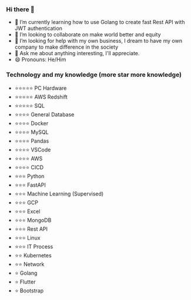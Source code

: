 ### Hi there 👋

<!--
**leokri89/leokri89** is a ✨ _special_ ✨ repository because its `README.md` (this file) appears on your GitHub profile.

Here are some ideas to get you started:

- 🔭 I’m currently working on ...
- 🌱 I’m currently learning ...
- 👯 I’m looking to collaborate on ...
- 🤔 I’m looking for help with ...
- 💬 Ask me about ...
- 📫 How to reach me: ...
- 😄 Pronouns: ...
- ⚡ Fun fact: ...
-->

- 🌱 I’m currently learning how to use Golang to create fast Rest API with JWT authentication
- 👯 I’m looking to collaborate on make world better and equity
- 🤔 I’m looking for help with my own business, I dream to have my own company to make difference in the society
- 💬 Ask me about anything interesting, I'll appreciate.
- 😄 Pronouns: He/Him

### Technology and my knowledge (more star more knowledge)

- :star::star::star::star::star: PC Hardware
- :star::star::star::star::star: AWS Redshift
- :star::star::star::star::star: SQL
- :star::star::star::star: General Database
- :star::star::star::star: Docker
- :star::star::star::star: MySQL
- :star::star::star::star: Pandas
- :star::star::star::star: VSCode
- :star::star::star::star: AWS
- :star::star::star::star: CICD
- :star::star::star: Python
- :star::star::star: FastAPI
- :star::star::star: Machine Learning (Supervised)
- :star::star::star: GCP
- :star::star::star: Excel
- :star::star::star: MongoDB
- :star::star::star: Rest API
- :star::star::star: Linux
- :star::star::star: IT Process
- :star::star: Kubernetes
- :star::star: Network
- :star: Golang
- :star: Flutter
- :star: Bootstrap

